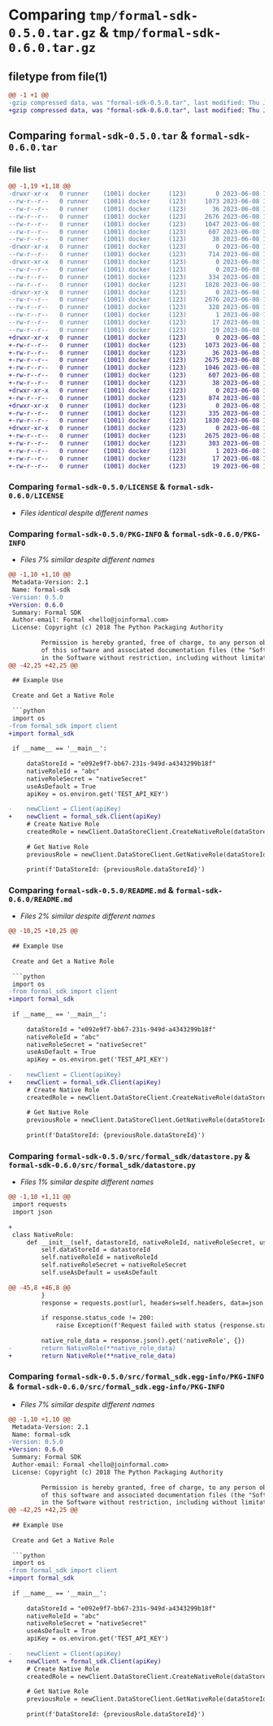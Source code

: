 # Comparing `tmp/formal-sdk-0.5.0.tar.gz` & `tmp/formal-sdk-0.6.0.tar.gz`

## filetype from file(1)

```diff
@@ -1 +1 @@
-gzip compressed data, was "formal-sdk-0.5.0.tar", last modified: Thu Jun  8 14:08:18 2023, max compression
+gzip compressed data, was "formal-sdk-0.6.0.tar", last modified: Thu Jun  8 14:08:31 2023, max compression
```

## Comparing `formal-sdk-0.5.0.tar` & `formal-sdk-0.6.0.tar`

### file list

```diff
@@ -1,19 +1,18 @@
-drwxr-xr-x   0 runner    (1001) docker     (123)        0 2023-06-08 14:08:18.251840 formal-sdk-0.5.0/
--rw-r--r--   0 runner    (1001) docker     (123)     1073 2023-06-08 14:08:04.000000 formal-sdk-0.5.0/LICENSE
--rw-r--r--   0 runner    (1001) docker     (123)       36 2023-06-08 14:08:04.000000 formal-sdk-0.5.0/MANIFEST.in
--rw-r--r--   0 runner    (1001) docker     (123)     2676 2023-06-08 14:08:18.251840 formal-sdk-0.5.0/PKG-INFO
--rw-r--r--   0 runner    (1001) docker     (123)     1047 2023-06-08 14:08:04.000000 formal-sdk-0.5.0/README.md
--rw-r--r--   0 runner    (1001) docker     (123)      607 2023-06-08 14:08:04.000000 formal-sdk-0.5.0/pyproject.toml
--rw-r--r--   0 runner    (1001) docker     (123)       38 2023-06-08 14:08:18.251840 formal-sdk-0.5.0/setup.cfg
-drwxr-xr-x   0 runner    (1001) docker     (123)        0 2023-06-08 14:08:18.251840 formal-sdk-0.5.0/src/
--rw-r--r--   0 runner    (1001) docker     (123)      714 2023-06-08 14:08:04.000000 formal-sdk-0.5.0/src/example.py
-drwxr-xr-x   0 runner    (1001) docker     (123)        0 2023-06-08 14:08:18.251840 formal-sdk-0.5.0/src/formal_sdk/
--rw-r--r--   0 runner    (1001) docker     (123)        0 2023-06-08 14:08:04.000000 formal-sdk-0.5.0/src/formal_sdk/__init__.py
--rw-r--r--   0 runner    (1001) docker     (123)      334 2023-06-08 14:08:04.000000 formal-sdk-0.5.0/src/formal_sdk/client.py
--rw-r--r--   0 runner    (1001) docker     (123)     1828 2023-06-08 14:08:04.000000 formal-sdk-0.5.0/src/formal_sdk/datastore.py
-drwxr-xr-x   0 runner    (1001) docker     (123)        0 2023-06-08 14:08:18.251840 formal-sdk-0.5.0/src/formal_sdk.egg-info/
--rw-r--r--   0 runner    (1001) docker     (123)     2676 2023-06-08 14:08:18.000000 formal-sdk-0.5.0/src/formal_sdk.egg-info/PKG-INFO
--rw-r--r--   0 runner    (1001) docker     (123)      328 2023-06-08 14:08:18.000000 formal-sdk-0.5.0/src/formal_sdk.egg-info/SOURCES.txt
--rw-r--r--   0 runner    (1001) docker     (123)        1 2023-06-08 14:08:18.000000 formal-sdk-0.5.0/src/formal_sdk.egg-info/dependency_links.txt
--rw-r--r--   0 runner    (1001) docker     (123)       17 2023-06-08 14:08:18.000000 formal-sdk-0.5.0/src/formal_sdk.egg-info/requires.txt
--rw-r--r--   0 runner    (1001) docker     (123)       19 2023-06-08 14:08:18.000000 formal-sdk-0.5.0/src/formal_sdk.egg-info/top_level.txt
+drwxr-xr-x   0 runner    (1001) docker     (123)        0 2023-06-08 14:08:31.500161 formal-sdk-0.6.0/
+-rw-r--r--   0 runner    (1001) docker     (123)     1073 2023-06-08 14:08:14.000000 formal-sdk-0.6.0/LICENSE
+-rw-r--r--   0 runner    (1001) docker     (123)       36 2023-06-08 14:08:14.000000 formal-sdk-0.6.0/MANIFEST.in
+-rw-r--r--   0 runner    (1001) docker     (123)     2675 2023-06-08 14:08:31.500161 formal-sdk-0.6.0/PKG-INFO
+-rw-r--r--   0 runner    (1001) docker     (123)     1046 2023-06-08 14:08:14.000000 formal-sdk-0.6.0/README.md
+-rw-r--r--   0 runner    (1001) docker     (123)      607 2023-06-08 14:08:14.000000 formal-sdk-0.6.0/pyproject.toml
+-rw-r--r--   0 runner    (1001) docker     (123)       38 2023-06-08 14:08:31.500161 formal-sdk-0.6.0/setup.cfg
+drwxr-xr-x   0 runner    (1001) docker     (123)        0 2023-06-08 14:08:31.496161 formal-sdk-0.6.0/src/
+-rw-r--r--   0 runner    (1001) docker     (123)      874 2023-06-08 14:08:14.000000 formal-sdk-0.6.0/src/example.py
+drwxr-xr-x   0 runner    (1001) docker     (123)        0 2023-06-08 14:08:31.496161 formal-sdk-0.6.0/src/formal_sdk/
+-rw-r--r--   0 runner    (1001) docker     (123)      335 2023-06-08 14:08:14.000000 formal-sdk-0.6.0/src/formal_sdk/__init__.py
+-rw-r--r--   0 runner    (1001) docker     (123)     1830 2023-06-08 14:08:14.000000 formal-sdk-0.6.0/src/formal_sdk/datastore.py
+drwxr-xr-x   0 runner    (1001) docker     (123)        0 2023-06-08 14:08:31.500161 formal-sdk-0.6.0/src/formal_sdk.egg-info/
+-rw-r--r--   0 runner    (1001) docker     (123)     2675 2023-06-08 14:08:31.000000 formal-sdk-0.6.0/src/formal_sdk.egg-info/PKG-INFO
+-rw-r--r--   0 runner    (1001) docker     (123)      303 2023-06-08 14:08:31.000000 formal-sdk-0.6.0/src/formal_sdk.egg-info/SOURCES.txt
+-rw-r--r--   0 runner    (1001) docker     (123)        1 2023-06-08 14:08:31.000000 formal-sdk-0.6.0/src/formal_sdk.egg-info/dependency_links.txt
+-rw-r--r--   0 runner    (1001) docker     (123)       17 2023-06-08 14:08:31.000000 formal-sdk-0.6.0/src/formal_sdk.egg-info/requires.txt
+-rw-r--r--   0 runner    (1001) docker     (123)       19 2023-06-08 14:08:31.000000 formal-sdk-0.6.0/src/formal_sdk.egg-info/top_level.txt
```

### Comparing `formal-sdk-0.5.0/LICENSE` & `formal-sdk-0.6.0/LICENSE`

 * *Files identical despite different names*

### Comparing `formal-sdk-0.5.0/PKG-INFO` & `formal-sdk-0.6.0/PKG-INFO`

 * *Files 7% similar despite different names*

```diff
@@ -1,10 +1,10 @@
 Metadata-Version: 2.1
 Name: formal-sdk
-Version: 0.5.0
+Version: 0.6.0
 Summary: Formal SDK
 Author-email: Formal <hello@joinformal.com>
 License: Copyright (c) 2018 The Python Packaging Authority
         
         Permission is hereby granted, free of charge, to any person obtaining a copy
         of this software and associated documentation files (the "Software"), to deal
         in the Software without restriction, including without limitation the rights
@@ -42,25 +42,25 @@
 
 ## Example Use
 
 Create and Get a Native Role
 
 ```python
 import os
-from formal_sdk import client
+import formal_sdk
 
 if __name__ == '__main__':
 
     dataStoreId = "e092e9f7-bb67-231s-949d-a4343299b18f"
     nativeRoleId = "abc"
     nativeRoleSecret = "nativeSecret"
     useAsDefault = True
     apiKey = os.environ.get('TEST_API_KEY')
     
-    newClient = Client(apiKey)
+    newClient = formal_sdk.Client(apiKey)
     # Create Native Role
     createdRole = newClient.DataStoreClient.CreateNativeRole(dataStoreId=dataStoreId, nativeRoleId=nativeRoleId, nativeRoleSecret=nativeRoleSecret, useAsDefault=useAsDefault)
     
     # Get Native Role    
     previousRole = newClient.DataStoreClient.GetNativeRole(dataStoreId=dataStoreId, nativeRoleId=nativeRoleId)
 
     print(f'DataStoreId: {previousRole.dataStoreId}')
```

### Comparing `formal-sdk-0.5.0/README.md` & `formal-sdk-0.6.0/README.md`

 * *Files 2% similar despite different names*

```diff
@@ -10,25 +10,25 @@
 
 ## Example Use
 
 Create and Get a Native Role
 
 ```python
 import os
-from formal_sdk import client
+import formal_sdk
 
 if __name__ == '__main__':
 
     dataStoreId = "e092e9f7-bb67-231s-949d-a4343299b18f"
     nativeRoleId = "abc"
     nativeRoleSecret = "nativeSecret"
     useAsDefault = True
     apiKey = os.environ.get('TEST_API_KEY')
     
-    newClient = Client(apiKey)
+    newClient = formal_sdk.Client(apiKey)
     # Create Native Role
     createdRole = newClient.DataStoreClient.CreateNativeRole(dataStoreId=dataStoreId, nativeRoleId=nativeRoleId, nativeRoleSecret=nativeRoleSecret, useAsDefault=useAsDefault)
     
     # Get Native Role    
     previousRole = newClient.DataStoreClient.GetNativeRole(dataStoreId=dataStoreId, nativeRoleId=nativeRoleId)
 
     print(f'DataStoreId: {previousRole.dataStoreId}')
```

### Comparing `formal-sdk-0.5.0/src/formal_sdk/datastore.py` & `formal-sdk-0.6.0/src/formal_sdk/datastore.py`

 * *Files 1% similar despite different names*

```diff
@@ -1,10 +1,11 @@
 import requests
 import json
 
+
 class NativeRole:
     def __init__(self, datastoreId, nativeRoleId, nativeRoleSecret, useAsDefault):
         self.dataStoreId = datastoreId
         self.nativeRoleId = nativeRoleId
         self.nativeRoleSecret = nativeRoleSecret
         self.useAsDefault = useAsDefault
 
@@ -45,8 +46,8 @@
         }
         response = requests.post(url, headers=self.headers, data=json.dumps(payload))
 
         if response.status_code != 200:
             raise Exception(f'Request failed with status {response.status_code}')
 
         native_role_data = response.json().get('nativeRole', {})
-        return NativeRole(**native_role_data)
+        return NativeRole(**native_role_data)
```

### Comparing `formal-sdk-0.5.0/src/formal_sdk.egg-info/PKG-INFO` & `formal-sdk-0.6.0/src/formal_sdk.egg-info/PKG-INFO`

 * *Files 7% similar despite different names*

```diff
@@ -1,10 +1,10 @@
 Metadata-Version: 2.1
 Name: formal-sdk
-Version: 0.5.0
+Version: 0.6.0
 Summary: Formal SDK
 Author-email: Formal <hello@joinformal.com>
 License: Copyright (c) 2018 The Python Packaging Authority
         
         Permission is hereby granted, free of charge, to any person obtaining a copy
         of this software and associated documentation files (the "Software"), to deal
         in the Software without restriction, including without limitation the rights
@@ -42,25 +42,25 @@
 
 ## Example Use
 
 Create and Get a Native Role
 
 ```python
 import os
-from formal_sdk import client
+import formal_sdk
 
 if __name__ == '__main__':
 
     dataStoreId = "e092e9f7-bb67-231s-949d-a4343299b18f"
     nativeRoleId = "abc"
     nativeRoleSecret = "nativeSecret"
     useAsDefault = True
     apiKey = os.environ.get('TEST_API_KEY')
     
-    newClient = Client(apiKey)
+    newClient = formal_sdk.Client(apiKey)
     # Create Native Role
     createdRole = newClient.DataStoreClient.CreateNativeRole(dataStoreId=dataStoreId, nativeRoleId=nativeRoleId, nativeRoleSecret=nativeRoleSecret, useAsDefault=useAsDefault)
     
     # Get Native Role    
     previousRole = newClient.DataStoreClient.GetNativeRole(dataStoreId=dataStoreId, nativeRoleId=nativeRoleId)
 
     print(f'DataStoreId: {previousRole.dataStoreId}')
```

